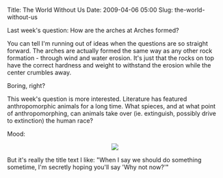 Title: The World Without Us
Date: 2009-04-06 05:00
Slug: the-world-without-us

Last week's question: How are the arches at Arches formed?

You can tell I'm running out of ideas when the questions are so straight
forward. The arches are actually formed the same way as any other rock
formation - through wind and water erosion. It's just that the rocks on
top have the correct hardness and weight to withstand the erosion while
the center crumbles away.

Boring, right?

This week's question is more interested. Literature has featured
anthropomorphic animals for a long time. What spieces, and at what point
of anthropomorphing, can animals take over (ie. extinguish, possibly
drive to extinction) the human race?

Mood:

<div class="separator" style="clear:both;text-align:center;">

[![](http://imgs.xkcd.com/comics/the_familiar.png)](http://imgs.xkcd.com/comics/the_familiar.png)

</div>

But it's really the title text I like: "When I say we should do
something sometime, I'm secretly hoping you'll say 'Why not now?'"

